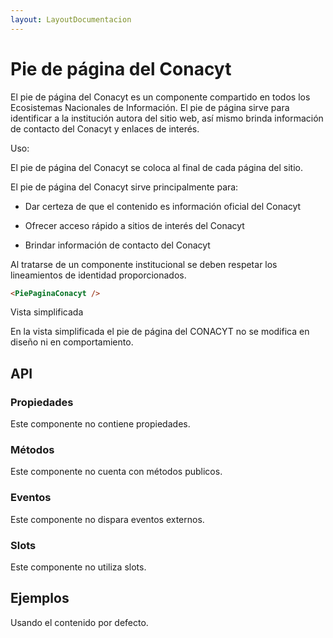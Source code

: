 ```yaml
---
layout: LayoutDocumentacion
---
```


# Pie de página del Conacyt

El pie de página del Conacyt es un componente compartido en todos los Ecosistemas Nacionales de Información. El pie de página sirve para identificar a la institución autora del sitio web, así mismo brinda información de contacto del Conacyt y enlaces de interés.

Uso:

El pie de página del Conacyt se coloca al final de cada página del sitio.

El pie de página del Conacyt sirve principalmente para:

- Dar certeza de que el contenido es información oficial del Conacyt

- Ofrecer acceso rápido a sitios de interés del Conacyt

- Brindar información de contacto del Conacyt

Al tratarse de un componente institucional se deben respetar los lineamientos de identidad proporcionados.

```html
<PiePaginaConacyt />
```

Vista simplificada

En la vista simplificada el pie de página del CONACYT no se modifica en diseño ni en comportamiento.

## API

### Propiedades

Este componente no contiene propiedades.

### Métodos

Este componente no cuenta con métodos publicos.

### Eventos

Este componente no dispara eventos externos.

### Slots

Este componente no utiliza slots.

## Ejemplos

Usando el contenido por defecto.

<utils-ejemplo-doc ruta="pie-pagina-conacyt/basico.vue"/>
